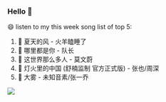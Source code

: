 

### Hello 👋

😄 listen to my this week song list of top 5:

1. 🎵 夏天的风 - 火羊瞌睡了
2. 🎵 哪里都是你 - 队长
3. 🎵 这世界那么多人 - 莫文蔚
4. 🎵 灯火里的中国 (舒楠监制 官方正式版) - 张也/周深
5. 🎵 大雾 - 未知音素/张一乔

<img align="left"  src="https://github-readme-stats.vercel.app/api?username=370966584&show_icons=true&theme=radical" />